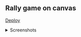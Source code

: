 ## Rally game on canvas 

[Deploy](https://rally-canvas.netlify.app/)

<details>
<summary>Screenshots</summary>
  
![rally](https://github.com/user-attachments/assets/956c24da-3153-4f7b-800c-6a5a817bd168)

</details>
